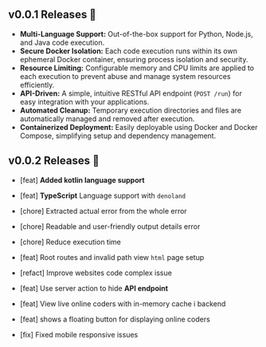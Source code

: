 ## v0.0.1 Releases 🎉

- **Multi-Language Support:** Out-of-the-box support for Python, Node.js, and Java code execution.
- **Secure Docker Isolation:** Each code execution runs within its own ephemeral Docker container, ensuring process isolation and security.
- **Resource Limiting:** Configurable memory and CPU limits are applied to each execution to prevent abuse and manage system resources efficiently.
- **API-Driven:** A simple, intuitive RESTful API endpoint (`POST /run`) for easy integration with your applications.
- **Automated Cleanup:** Temporary execution directories and files are automatically managed and removed after execution.
- **Containerized Deployment:** Easily deployable using Docker and Docker Compose, simplifying setup and dependency management.

## v0.0.2 Releases 🎉

- [feat] **Added kotlin language support**
- [feat] **TypeScript** Language support with `denoland`
- [chore] Extracted actual error from the whole error
- [chore] Readable and user-friendly output details error
- [chore] Reduce execution time
- [feat] Root routes and invalid path view `html` page setup
- [refact] Improve websites code complex issue
- [feat] Use server action to hide **API endpoint**

- [feat] View live online coders with in-memory cache i backend
- [feat] shows a floating button for displaying online coders
- [fix] Fixed mobile responsive issues
